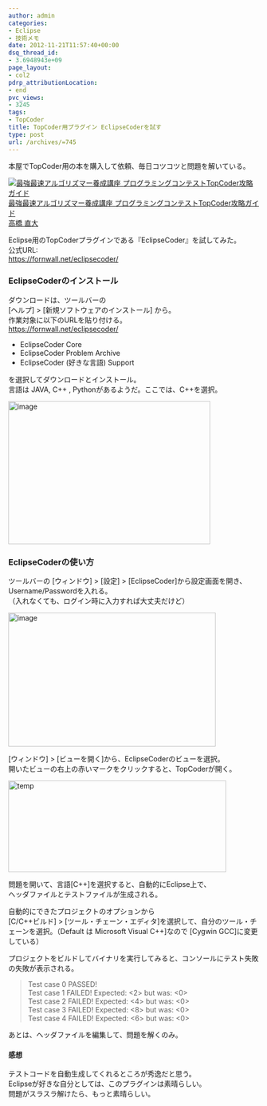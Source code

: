 ```yaml
---
author: admin
categories:
- Eclipse
- 技術メモ
date: 2012-11-21T11:57:40+00:00
dsq_thread_id:
- 3.6948943e+09
page_layout:
- col2
pdrp_attributionLocation:
- end
pvc_views:
- 3245
tags:
- TopCoder
title: TopCoder用プラグイン EclipseCoderを試す
type: post
url: /archives/=745
---
```


本屋でTopCoder用の本を購入して依頼、毎日コツコツと問題を解いている。

<div style="padding-bottom: 0px; margin: 0px; padding-left: 0px; padding-right: 0px; display: inline; float: none; padding-top: 0px" id="scid:81867AAF-BB02-476b-AE5D-12BDAC2E750D:2b833d59-0291-49c6-b08b-328f3473eaf5" class="wlWriterEditableSmartContent">
  <a href="https://www.amazon.co.jp/exec/obidos/ASIN/4797367172/sleephacker-22/ref=nosim" target="_blank"><img alt="最強最速アルゴリズマー養成講座 プログラミングコンテストTopCoder攻略ガイド" src="https://ecx.images-amazon.com/images/I/61G3pzteg7L._SL160_.jpg" /><br />最強最速アルゴリズマー養成講座 プログラミングコンテストTopCoder攻略ガイド<br />高橋 直大 </a>
</div>

Eclipse用のTopCoderプラグインである『EclipseCoder』を試してみた。   
公式URL:   
<https://fornwall.net/eclipsecoder/>

### EclipseCoderのインストール

ダウンロードは、ツールバーの   
[ヘルプ] > [新規ソフトウェアのインストール] から。   
作業対象に以下のURLを貼り付ける。   
<https://fornwall.net/eclipsecoder/>

  * EclipseCoder Core
  * EclipseCoder Problem Archive
  * EclipseCoder (好きな言語) Support

を選択してダウンロードとインストール。   
言語は JAVA, C++ , Pythonがあるようだ。ここでは、C++を選択。

[<img style="background-image: none; border-bottom: 0px; border-left: 0px; padding-left: 0px; padding-right: 0px; display: inline; border-top: 0px; border-right: 0px; padding-top: 0px" title="image" border="0" alt="image" src="https://hmi-me.ciao.jp/wordpress/wp-content/uploads/image_thumb55.png" width="405" height="286" />][1]

### EclipseCoderの使い方

ツールバーの [ウィンドウ] > [設定] > [EclipseCoder]から設定画面を開き、   
Username/Passwordを入れる。   
（入れなくても、ログイン時に入力すれば大丈夫だけど）

[<img style="background-image: none; border-bottom: 0px; border-left: 0px; padding-left: 0px; padding-right: 0px; display: inline; border-top: 0px; border-right: 0px; padding-top: 0px" title="image" border="0" alt="image" src="https://hmi-me.ciao.jp/wordpress/wp-content/uploads/image_thumb56.png" width="416" height="268" />][2]

[ウィンドウ] > [ビューを開く]から、EclipseCoderのビューを選択。   
開いたビューの右上の赤いマークをクリックすると、TopCoderが開く。

[<img style="background-image: none; border-bottom: 0px; border-left: 0px; padding-left: 0px; padding-right: 0px; display: inline; border-top: 0px; border-right: 0px; padding-top: 0px" title="temp" border="0" alt="temp" src="https://hmi-me.ciao.jp/wordpress/wp-content/uploads/temp_thumb.png" width="437" height="183" />][3]

問題を開いて、言語[C++]を選択すると、自動的にEclipse上で、   
ヘッダファイルとテストファイルが生成される。

自動的にできたプロジェクトのオプションから   
[C/C++ビルド] > [ツール・チェーン・エディタ]を選択して、自分のツール・チェーンを選択。（Default は Microsoft Visual C++]なので [Cygwin GCC]に変更している）

プロジェクトをビルドしてバイナリを実行してみると、コンソールにテスト失敗の失敗が表示される。

> Test case 0 PASSED!   
> Test case 1 FAILED! Expected: <2> but was: <0>   
> Test case 2 FAILED! Expected: <4> but was: <0>   
> Test case 3 FAILED! Expected: <8> but was: <0>   
> Test case 4 FAILED! Expected: <6> but was: <0>

あとは、ヘッダファイルを編集して、問題を解くのみ。

#### 感想

テストコードを自動生成してくれるところが秀逸だと思う。   
Eclipseが好きな自分としては、このプラグインは素晴らしい。   
問題がスラスラ解けたら、もっと素晴らしい。

 [1]: https://hmi-me.ciao.jp/wordpress/wp-content/uploads/image55.png
 [2]: https://hmi-me.ciao.jp/wordpress/wp-content/uploads/image56.png
 [3]: https://hmi-me.ciao.jp/wordpress/wp-content/uploads/temp.png